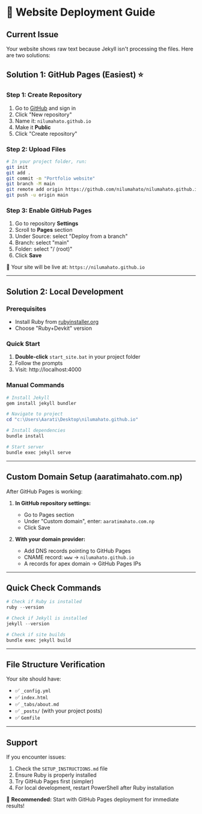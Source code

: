 # 🚀 Website Deployment Guide

## Current Issue
Your website shows raw text because Jekyll isn't processing the files. Here are two solutions:

## Solution 1: GitHub Pages (Easiest) ⭐

### Step 1: Create Repository
1. Go to [GitHub](https://github.com) and sign in
2. Click "New repository" 
3. Name it: `nilumahato.github.io`
4. Make it **Public**
5. Click "Create repository"

### Step 2: Upload Files
```bash
# In your project folder, run:
git init
git add .
git commit -m "Portfolio website"
git branch -M main
git remote add origin https://github.com/nilumahato/nilumahato.github.io.git
git push -u origin main
```

### Step 3: Enable GitHub Pages
1. Go to repository **Settings**
2. Scroll to **Pages** section
3. Under Source: select "Deploy from a branch"
4. Branch: select "main"
5. Folder: select "/ (root)"
6. Click **Save**

🎉 Your site will be live at: `https://nilumahato.github.io`

---

## Solution 2: Local Development

### Prerequisites
- Install Ruby from [rubyinstaller.org](https://rubyinstaller.org/downloads/)
- Choose "Ruby+Devkit" version

### Quick Start
1. **Double-click** `start_site.bat` in your project folder
2. Follow the prompts
3. Visit: http://localhost:4000

### Manual Commands
```powershell
# Install Jekyll
gem install jekyll bundler

# Navigate to project
cd "c:\Users\Aarati\Desktop\nilumahato.github.io"

# Install dependencies
bundle install

# Start server
bundle exec jekyll serve
```

---

## Custom Domain Setup (aaratimahato.com.np)

After GitHub Pages is working:

1. **In GitHub repository settings:**
   - Go to Pages section
   - Under "Custom domain", enter: `aaratimahato.com.np`
   - Click Save

2. **With your domain provider:**
   - Add DNS records pointing to GitHub Pages
   - CNAME record: `www` → `nilumahato.github.io`
   - A records for apex domain → GitHub Pages IPs

---

## Quick Check Commands

```powershell
# Check if Ruby is installed
ruby --version

# Check if Jekyll is installed
jekyll --version

# Check if site builds
bundle exec jekyll build
```

---

## File Structure Verification

Your site should have:
- ✅ `_config.yml`
- ✅ `index.html`
- ✅ `_tabs/about.md`
- ✅ `_posts/` (with your project posts)
- ✅ `Gemfile`

---

## Support

If you encounter issues:
1. Check the `SETUP_INSTRUCTIONS.md` file
2. Ensure Ruby is properly installed
3. Try GitHub Pages first (simpler)
4. For local development, restart PowerShell after Ruby installation

🎯 **Recommended:** Start with GitHub Pages deployment for immediate results!
